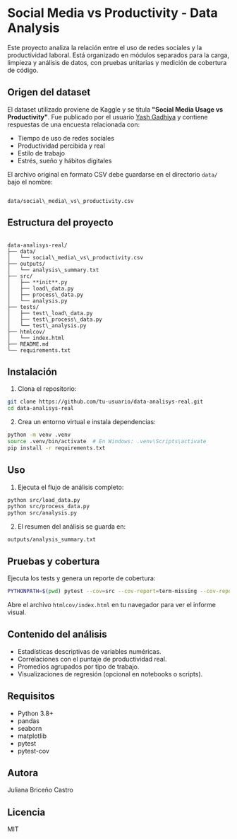 # Social Media vs Productivity - Data Analysis

Este proyecto analiza la relación entre el uso de redes sociales y la productividad laboral. Está organizado en módulos separados para la carga, limpieza y análisis de datos, con pruebas unitarias y medición de cobertura de código.

## Origen del dataset

El dataset utilizado proviene de Kaggle y se titula **"Social Media Usage vs Productivity"**. Fue publicado por el usuario [Yash Gadhiya](https://www.kaggle.com/datasets/yashgadhiya/social-media-usage-vs-productivity) y contiene respuestas de una encuesta relacionada con:

- Tiempo de uso de redes sociales
- Productividad percibida y real
- Estilo de trabajo
- Estrés, sueño y hábitos digitales

El archivo original en formato CSV debe guardarse en el directorio `data/` bajo el nombre:

```

data/social\_media\_vs\_productivity.csv

```

## Estructura del proyecto

```

data-analisys-real/
├── data/
│   └── social\_media\_vs\_productivity.csv
├── outputs/
│   └── analysis\_summary.txt
├── src/
│   ├── **init**.py
│   ├── load\_data.py
│   ├── process\_data.py
│   └── analysis.py
├── tests/
│   ├── test\_load\_data.py
│   ├── test\_process\_data.py
│   └── test\_analysis.py
├── htmlcov/
│   └── index.html
├── README.md
└── requirements.txt

````

## Instalación

1. Clona el repositorio:

```bash
git clone https://github.com/tu-usuario/data-analisys-real.git
cd data-analisys-real
````

2. Crea un entorno virtual e instala dependencias:

```bash
python -m venv .venv
source .venv/bin/activate  # En Windows: .venv\Scripts\activate
pip install -r requirements.txt
```

## Uso

1. Ejecuta el flujo de análisis completo:

```bash
python src/load_data.py
python src/process_data.py
python src/analysis.py
```

2. El resumen del análisis se guarda en:

```
outputs/analysis_summary.txt
```

## Pruebas y cobertura

Ejecuta los tests y genera un reporte de cobertura:

```bash
PYTHONPATH=$(pwd) pytest --cov=src --cov-report=term-missing --cov-report=html
```

Abre el archivo `htmlcov/index.html` en tu navegador para ver el informe visual.

## Contenido del análisis

* Estadísticas descriptivas de variables numéricas.
* Correlaciones con el puntaje de productividad real.
* Promedios agrupados por tipo de trabajo.
* Visualizaciones de regresión (opcional en notebooks o scripts).

## Requisitos

* Python 3.8+
* pandas
* seaborn
* matplotlib
* pytest
* pytest-cov

## Autora 
Juliana Briceño Castro

## Licencia

MIT


